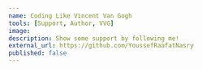 ```yaml
---
name: Coding Like Vincent Van Gogh
tools: [Support, Author, VVG]
image:
description: Show some support by following me!
external_url: https://github.com/YoussefRaafatNasry
published: false
---
```

